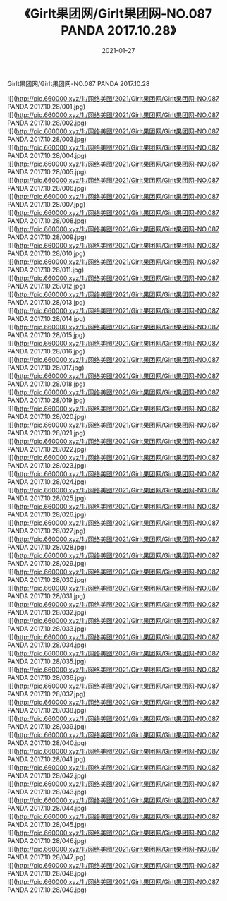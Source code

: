 ﻿---
layout: post
title:  《Girlt果团网/Girlt果团网-NO.087 PANDA 2017.10.28》
date:   2021-01-27
img: http://pic.660000.xyz/1:/网络美图/2021/Girlt果团网/Girlt果团网-NO.087 PANDA 2017.10.28/000.jpg
categories: [美女, 清纯, 唯美]
---

Girlt果团网/Girlt果团网-NO.087 PANDA 2017.10.28

 ![](http://pic.660000.xyz/1:/网络美图/2021/Girlt果团网/Girlt果团网-NO.087 PANDA 2017.10.28/001.jpg) <br>![](http://pic.660000.xyz/1:/网络美图/2021/Girlt果团网/Girlt果团网-NO.087 PANDA 2017.10.28/002.jpg) <br>![](http://pic.660000.xyz/1:/网络美图/2021/Girlt果团网/Girlt果团网-NO.087 PANDA 2017.10.28/003.jpg) <br>![](http://pic.660000.xyz/1:/网络美图/2021/Girlt果团网/Girlt果团网-NO.087 PANDA 2017.10.28/004.jpg) <br>![](http://pic.660000.xyz/1:/网络美图/2021/Girlt果团网/Girlt果团网-NO.087 PANDA 2017.10.28/005.jpg) <br>![](http://pic.660000.xyz/1:/网络美图/2021/Girlt果团网/Girlt果团网-NO.087 PANDA 2017.10.28/006.jpg) <br>![](http://pic.660000.xyz/1:/网络美图/2021/Girlt果团网/Girlt果团网-NO.087 PANDA 2017.10.28/007.jpg) <br>![](http://pic.660000.xyz/1:/网络美图/2021/Girlt果团网/Girlt果团网-NO.087 PANDA 2017.10.28/008.jpg) <br>![](http://pic.660000.xyz/1:/网络美图/2021/Girlt果团网/Girlt果团网-NO.087 PANDA 2017.10.28/009.jpg) <br>![](http://pic.660000.xyz/1:/网络美图/2021/Girlt果团网/Girlt果团网-NO.087 PANDA 2017.10.28/010.jpg) <br>![](http://pic.660000.xyz/1:/网络美图/2021/Girlt果团网/Girlt果团网-NO.087 PANDA 2017.10.28/011.jpg) <br>![](http://pic.660000.xyz/1:/网络美图/2021/Girlt果团网/Girlt果团网-NO.087 PANDA 2017.10.28/012.jpg) <br>![](http://pic.660000.xyz/1:/网络美图/2021/Girlt果团网/Girlt果团网-NO.087 PANDA 2017.10.28/013.jpg) <br>![](http://pic.660000.xyz/1:/网络美图/2021/Girlt果团网/Girlt果团网-NO.087 PANDA 2017.10.28/014.jpg) <br>![](http://pic.660000.xyz/1:/网络美图/2021/Girlt果团网/Girlt果团网-NO.087 PANDA 2017.10.28/015.jpg) <br>![](http://pic.660000.xyz/1:/网络美图/2021/Girlt果团网/Girlt果团网-NO.087 PANDA 2017.10.28/016.jpg) <br>![](http://pic.660000.xyz/1:/网络美图/2021/Girlt果团网/Girlt果团网-NO.087 PANDA 2017.10.28/017.jpg) <br>![](http://pic.660000.xyz/1:/网络美图/2021/Girlt果团网/Girlt果团网-NO.087 PANDA 2017.10.28/018.jpg) <br>![](http://pic.660000.xyz/1:/网络美图/2021/Girlt果团网/Girlt果团网-NO.087 PANDA 2017.10.28/019.jpg) <br>![](http://pic.660000.xyz/1:/网络美图/2021/Girlt果团网/Girlt果团网-NO.087 PANDA 2017.10.28/020.jpg) <br>![](http://pic.660000.xyz/1:/网络美图/2021/Girlt果团网/Girlt果团网-NO.087 PANDA 2017.10.28/021.jpg) <br>![](http://pic.660000.xyz/1:/网络美图/2021/Girlt果团网/Girlt果团网-NO.087 PANDA 2017.10.28/022.jpg) <br>![](http://pic.660000.xyz/1:/网络美图/2021/Girlt果团网/Girlt果团网-NO.087 PANDA 2017.10.28/023.jpg) <br>![](http://pic.660000.xyz/1:/网络美图/2021/Girlt果团网/Girlt果团网-NO.087 PANDA 2017.10.28/024.jpg) <br>![](http://pic.660000.xyz/1:/网络美图/2021/Girlt果团网/Girlt果团网-NO.087 PANDA 2017.10.28/025.jpg) <br>![](http://pic.660000.xyz/1:/网络美图/2021/Girlt果团网/Girlt果团网-NO.087 PANDA 2017.10.28/026.jpg) <br>![](http://pic.660000.xyz/1:/网络美图/2021/Girlt果团网/Girlt果团网-NO.087 PANDA 2017.10.28/027.jpg) <br>![](http://pic.660000.xyz/1:/网络美图/2021/Girlt果团网/Girlt果团网-NO.087 PANDA 2017.10.28/028.jpg) <br>![](http://pic.660000.xyz/1:/网络美图/2021/Girlt果团网/Girlt果团网-NO.087 PANDA 2017.10.28/029.jpg) <br>![](http://pic.660000.xyz/1:/网络美图/2021/Girlt果团网/Girlt果团网-NO.087 PANDA 2017.10.28/030.jpg) <br>![](http://pic.660000.xyz/1:/网络美图/2021/Girlt果团网/Girlt果团网-NO.087 PANDA 2017.10.28/031.jpg) <br>![](http://pic.660000.xyz/1:/网络美图/2021/Girlt果团网/Girlt果团网-NO.087 PANDA 2017.10.28/032.jpg) <br>![](http://pic.660000.xyz/1:/网络美图/2021/Girlt果团网/Girlt果团网-NO.087 PANDA 2017.10.28/033.jpg) <br>![](http://pic.660000.xyz/1:/网络美图/2021/Girlt果团网/Girlt果团网-NO.087 PANDA 2017.10.28/034.jpg) <br>![](http://pic.660000.xyz/1:/网络美图/2021/Girlt果团网/Girlt果团网-NO.087 PANDA 2017.10.28/035.jpg) <br>![](http://pic.660000.xyz/1:/网络美图/2021/Girlt果团网/Girlt果团网-NO.087 PANDA 2017.10.28/036.jpg) <br>![](http://pic.660000.xyz/1:/网络美图/2021/Girlt果团网/Girlt果团网-NO.087 PANDA 2017.10.28/037.jpg) <br>![](http://pic.660000.xyz/1:/网络美图/2021/Girlt果团网/Girlt果团网-NO.087 PANDA 2017.10.28/038.jpg) <br>![](http://pic.660000.xyz/1:/网络美图/2021/Girlt果团网/Girlt果团网-NO.087 PANDA 2017.10.28/039.jpg) <br>![](http://pic.660000.xyz/1:/网络美图/2021/Girlt果团网/Girlt果团网-NO.087 PANDA 2017.10.28/040.jpg) <br>![](http://pic.660000.xyz/1:/网络美图/2021/Girlt果团网/Girlt果团网-NO.087 PANDA 2017.10.28/041.jpg) <br>![](http://pic.660000.xyz/1:/网络美图/2021/Girlt果团网/Girlt果团网-NO.087 PANDA 2017.10.28/042.jpg) <br>![](http://pic.660000.xyz/1:/网络美图/2021/Girlt果团网/Girlt果团网-NO.087 PANDA 2017.10.28/043.jpg) <br>![](http://pic.660000.xyz/1:/网络美图/2021/Girlt果团网/Girlt果团网-NO.087 PANDA 2017.10.28/044.jpg) <br>![](http://pic.660000.xyz/1:/网络美图/2021/Girlt果团网/Girlt果团网-NO.087 PANDA 2017.10.28/045.jpg) <br>![](http://pic.660000.xyz/1:/网络美图/2021/Girlt果团网/Girlt果团网-NO.087 PANDA 2017.10.28/046.jpg) <br>![](http://pic.660000.xyz/1:/网络美图/2021/Girlt果团网/Girlt果团网-NO.087 PANDA 2017.10.28/047.jpg) <br>![](http://pic.660000.xyz/1:/网络美图/2021/Girlt果团网/Girlt果团网-NO.087 PANDA 2017.10.28/048.jpg) <br>![](http://pic.660000.xyz/1:/网络美图/2021/Girlt果团网/Girlt果团网-NO.087 PANDA 2017.10.28/049.jpg) <br>